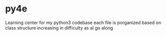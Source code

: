 # py4e

Learning center for my python3 codebase
each file is porganized based on class structure
increasing in difficulty as aI go along
